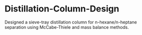 # Distillation-Column-Design
Designed a sieve-tray distillation column for n-hexane/n-heptane separation using McCabe-Thiele and mass balance methods.
